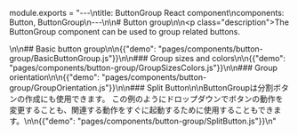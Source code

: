 module.exports = "---\ntitle: ButtonGroup React component\ncomponents: Button, ButtonGroup\n---\n\n# Button group\n\n<p class=\"description\">The ButtonGroup component can be used to group related buttons.</p>\n\n## Basic button group\n\n{{\"demo\": \"pages/components/button-group/BasicButtonGroup.js\"}}\n\n### Group sizes and colors\n\n{{\"demo\": \"pages/components/button-group/GroupSizesColors.js\"}}\n\n### Group orientation\n\n{{\"demo\": \"pages/components/button-group/GroupOrientation.js\"}}\n\n### Split Button\n\nButtonGroupは分割ボタンの作成にも使用できます。 この例のようにドロップダウンでボタンの動作を変更することも、関連する動作をすぐに起動するために使用することもできます。\n\n{{\"demo\": \"pages/components/button-group/SplitButton.js\"}}\n"